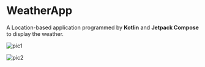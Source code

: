 # WeatherApp

A Location-based application programmed by **Kotlin** and **Jetpack Compose** to display the weather. 


![pic1](https://github.com/MahdiGharooni/WeatherApp/assets/39171814/05291445-068c-46e5-9a33-a8b58f6e691a)



![pic2](https://github.com/MahdiGharooni/WeatherApp/assets/39171814/39b75ef2-3a4a-4a43-bb4d-cc1081a87919)

